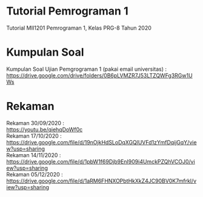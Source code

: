 # Tutorial Pemrograman 1
Tutorial MII1201 Pemrograman 1, Kelas PRG-8 Tahun 2020 </br>
# Kumpulan Soal
Kumpulan Soal Ujian Pemgrograman 1 (pakai email universitas) : </br> https://drive.google.com/drive/folders/0B6pLVMZR7J53LTZQWFg3RGw1UWs  </br>
# Rekaman
Rekaman 30/09/2020 : </br> https://youtu.be/qiehqDoWf0c </br>
Rekaman 17/10/2020 : </br> https://drive.google.com/file/d/19nOjkHdSLoDqXGQlUVFd1zYmfDqijGqY/view?usp=sharing </br>
Rekaman 14/11/2020 : </br>https://drive.google.com/file/d/1pbW1f69Djb9EnI909i4UmckPZQhVCOJ0/view?usp=sharing </br>
Rekaman 05/12/2020 : </br>https://drive.google.com/file/d/1aRM6FHNXOPbtHkXkZ4JC90BV0K7mfrkl/view?usp=sharing
